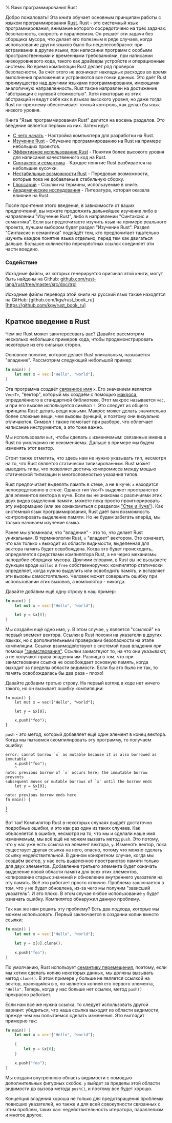 % Язык программирования Rust

Добро пожаловать! Эта книга обучает основным принципам работы с языком
программирования [Rust][rust]. Rust - это системный язык программирования,
внимание которого сосредоточено на трёх задачах: безопасность, скорость и
параллелизм. Он решает эти задачи без сборщика мусора, что делает его полезным в
ряде случаев, когда использование других языков было бы нецелесообразно: при
встраивании в другие языки, при написании программ с особыми пространственными и
временными требованиями, при написании низкоуровневого кода, такого как драйверы
устройств и операционные системы. Во время компиляции Rust делает ряд проверок
безопасности. За счёт этого не возникает накладных расходов во время выполнения
приложения и устраняются все гонки данных.  Это даёт Rust преимущество над
другими языками программирования, имеющими аналогичную направленность. Rust
также направлен на достижение "абстракции с нулевой стоимостью". Хотя некоторые
из этих абстракций и ведут себя как в языках высокого уровня, но даже тогда Rust
по-прежнему обеспечивает точный контроль, как делал бы язык низкого уровня.

[rust]: http://rust-lang.org

Книга "Язык программирования Rust" делится на восемь разделов. Это введение
является первым из них. Затем идут:

* [C чего начать][gs] - Настройка компьютера для разработки на Rust.
* [Изучение Rust][lr] - Обучение программированию на Rust на примере небольших
проектов.
* [Эффективное использование Rust][er] - Понятия более высокого уровня для
написания качественного код на Rust.
* [Синтаксис и семантика][ss] - Каждое понятие Rust разбивается на небольшие
кусочки.
* [Нестабильные возможности Rust][nr] - Передовые возможности, которые пока не
добавлены в стабильную сборку.
* [Глоссарий][gl] - Ссылки на термины, используемые в книге.
* [Академические исследования][ar] - Литература, которая оказала влияние на Rust.

[gs]: getting-started.html
[lr]: learn-rust.html
[er]: effective-rust.html
[ss]: syntax-and-semantics.html
[nr]: nightly-rust.html
[gl]: glossary.html
[ar]: academic-research.html

После прочтения этого введения, в зависимости от ваших предпочтений, вы можете
продолжить дальнейшее изучение либо в направлении "Изучение Rust", либо в
направлении "Синтаксис и семантика". Если вы предпочитаете изучить язык на
примере реального проекта, лучшим выбором будет раздел "Изучение Rust".  Раздел
"Синтаксис и семантика" подойдёт тем, кто предпочитает тщательно изучить каждое
понятие языка отдельно, перед тем как двигаться дальше. Большое количество
перекрёстных ссылок соединяет эти части воедино.

### Содействие

Исходные файлы, из которых генерируется оригинал этой книги, могут быть найдены
на Github:
[github.com/rust-lang/rust/tree/master/src/doc/trpl](https://github.com/rust-lang/rust/tree/master/src/doc/trpl)

Исходные файлы перевода этой книги на русский язык также находятся на GitHub:
[github.com/kgv/rust_book_ru][https://github.com/kgv/rust_book_ru]

## Краткое введение в Rust

Чем же Rust может заинтересовать вас? Давайте рассмотрим несколько небольших
примеров кода, чтобы продемонстрировать некоторые из его сильных сторон.

Основное понятие, которое делает Rust уникальным, называется "владение".
Рассмотрим следующий небольшой пример:

```rust
fn main() {
    let mut x = vec!["Hello", "world"];
}
```

Эта программа создаёт [связанное имя][var] `x`. Его значением является `Vec<T>`,
"вектор", который мы создаём с помощью [макроса][macro], определённого в
стандартной библиотеке. Этот макрос называется `vec`, и при его вызове
используется символ `!`. Это следует из общего принципа Rust: делать вещи
явными. Макрос может делать значительно более сложные вещи, чем вызовы функций,
и поэтому они визуально отличаются. Символ `!` также помогает при разборе, что
облегчает написание инструментов, а это тоже важно.

Мы использовали `mut`, чтобы сделать `x` изменяемым: связанные имена в Rust по
умолчанию не неизменяемы. Дальше в примере мы будем изменять этот вектор.

Стоит также отметить, что здесь нам не нужно указывать тип, несмотря на то, что
Rust является статически типизированным. Rust может выводить типы, что позволяет
достичь компромисса между мощью статической типизации и многословностью указания
типов.

Rust предпочитает выделять память в стеке, а не в куче: `x` находится
непосредственно в стеке. Однако тип `Vec<T>` выделяет пространство для элементов
вектора в куче. Если вы не знакомы с различиями этих двух видов выделения
памяти, можете пока просто проигнорировать эту информацию (или же ознакомиться с
разделом ["Стек и Куча"][heap]). Как системный язык программирования, Rust даёт
вам возможность контролировать выделение памяти. Но не будем забегать вперёд, мы
только начинаем изучение языка.

[var]: variable-bindings.html
[macro]: macros.html
[heap]: the-stack-and-the-heap.html

Ранее мы упоминали, что "владение" - это то, что делает Rust уникальным. В
терминологии Rust, `x` "владеет" вектором. Это означает, что как только `x`
выходит из области видимости, выделенная для вектора память будет освобождена.
Когда это будет происходить, определяется средствами компилятора Rust, а не
через механизмы наподобие сборщика мусора. Другими словами, в Rust вы не
вызываете функции вроде `malloc` и `free` собственноручно: компилятор статически
определяет, когда нужно выделить или освободить память, и вставляет эти вызовы
самостоятельно. Человек может совершить ошибку при использовании этих вызовов, а
компилятор - никогда.

Давайте добавим ещё одну строку в наш пример:

```rust
fn main() {
    let mut x = vec!["Hello", "world"];

    let y = &x[0];
}
```

Мы создаём ещё одно имя, `y`. В этом случае, `y` является "ссылкой" на первый
элемент вектора. Ссылки в Rust похожи на указатели в других языках, но с
дополнительными проверками безопасности на этапе компиляции. Ссылки
взаимодействуют с системой прав владения при помощи
["заимствования"][borrowing]. Ссылки заимствуют то, на что они указывают, а не
получают права владения им. Разница в том, что при заимствовании ссылка не
освобождает основную память, когда выходит за пределы области видимости. Если бы
это было не так, то память освобождалась бы два раза - плохо!

[borrowing]: references-and-borrowing.html

Давайте добавим третью строку. На первый взгляд в коде нет ничего такого, но он
вызывает ошибку компиляции:

```rust,ignore
fn main() {
    let mut x = vec!["Hello", "world"];

    let y = &x[0];

    x.push("foo");
}
```

`push` - это метод, который добавляет ещё один элемент в конец вектора. Когда мы
пытаемся скомпилировать эту программу, то получаем ошибку:

```text
error: cannot borrow `x` as mutable because it is also borrowed as immutable
    x.push("foo");
    ^
note: previous borrow of `x` occurs here; the immutable borrow prevents
subsequent moves or mutable borrows of `x` until the borrow ends
    let y = &x[0];
             ^
note: previous borrow ends here
fn main() {

}
^
```

Вот так! Компилятор Rust в некоторых случаях выдаёт достаточно подробные ошибки,
и это как раз один из таких случаев. Как объясняется в ошибке, несмотря на то,
что мы и сделали наше имя изменяемым, мы всё ещё не можем вызвать метод
`push`. Это потому, что у нас уже есть ссылка на элемент вектора, `y`. Изменять
вектор, пока существует другая ссылка на него, опасно, потому что можно сделать
ссылку недействительной. В данном конкретном случае, когда мы создаём вектор, у
нас есть выделенное пространство памяти только для двух элементов. Добавление
третьего элемента будет означать выделение новой области памяти для всех этих
элементов, копирование старых значений и обновление внутреннего указателя на эту
память.  Всё это работает просто отлично. Проблема заключается в том, что `y` не
будет обновлена, из-за чего мы получим "зависший указатель". И это плохо. В этом
случае любое использование `y` будет означать ошибку. Компилятор обнаружил
данную проблему.

Так как же нам решить эту проблему? Есть два подхода, которые мы можем
использовать. Первый заключается в создании копии вместо ссылки:

```rust
fn main() {
    let mut x = vec!["Hello", "world"];

    let y = x[0].clone();

    x.push("foo");
}
```

По умолчанию, Rust использует [семантику перемещения][move], поэтому, если мы
хотим сделать копию некоторых данных, мы должны вызывать метод `clone()`. В этом
примере `y` больше не является ссылкой на вектор, хранящийся в `x`, но является
копией его первого элемента, `"Hello"`. Теперь, когда у нас больше нет ссылки,
метод `push()` прекрасно работает.

[move]: ownership.html#move-semantics

Если нам всё же нужна ссылка, то следует использовать другой вариант: убедиться,
что наша ссылка выходит из области видимости, прежде чем мы попытаемся сделать
изменения. Это выглядит примерно так:

```rust
fn main() {
    let mut x = vec!["Hello", "world"];

    {
        let y = &x[0];
    }

    x.push("foo");
}
```

Мы создали внутреннюю область видимости с помощью дополнительных фигурных
скобок. `y` выйдет за пределы этой области видимости до вызова метода `push()`,
и поэтому все будет хорошо.

Концепция владения хороша не только для предотвращения проблемы повисших
указателей, но также и для всей совокупности связанных с этим проблем, таких
как: недействительность итератора, параллелизм и многое другое.

